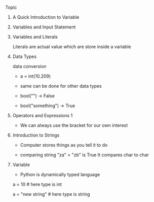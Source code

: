 Topic

1. A Quick Introduction to Variable
2. Variables and Input Statement
3. Variables and Literals

    Literals are actual value which are store inside a variable


4. Data Types

    data conversion

    * a = int(10.209)

    * same can be done for other data types


    * bool("") -> False

    * bool("something") -> True


5. Operators and Expressions 1

    * We can always use the bracket for our own interest

   
6. Introduction to Strings

    * Computer stores things as you tell it to do

    * comparing string "za" < "zb" is True It compares char to char


7. Variable


    * Python is dynamically typed language
    
    a = 10 # here type is int
    
   
    a = "new string" # here type is string


























